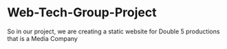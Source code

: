 # Web-Tech-Group-Project

So in our project, we are creating a static website for Double 5 productions that is a Media Company
